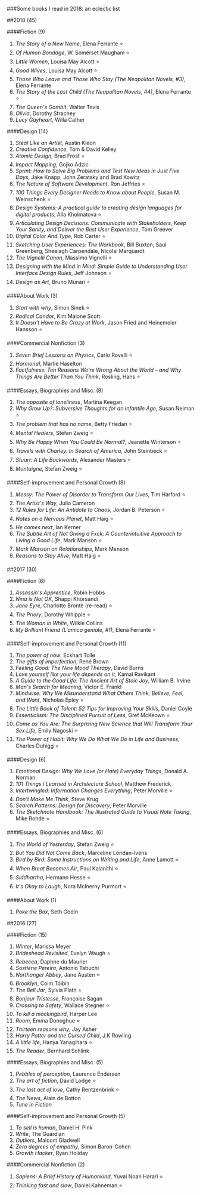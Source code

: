 ###Some books I read in 2018: an eclectic list

##2018 (45)

####Fiction (9)

1. *The Story of a New Name*, Elena Ferrante ⭐️
2. *Of Human Bondage*, W. Somerset Maugham ⭐️
3. *Little Women*, Louisa May Alcott ⭐️
7. *Good Wives*, Louisa May Alcott ⭐️
8.  *Those Who Leave and Those Who Stay (The Neapolitan Novels, #3)*, Elena Ferrante
19. *The Story of the Lost Child (The Neapolitan Novels, #4)*, Elena Ferrante ⭐️
20. *The Queen's Gambit*, Walter Tevis
27. *Olivia*, Dorothy Strachey
28. *Lucy Gayheart*, Willa Cather


####Design (14)

1. *Steal Like an Artist*, Austin Kleon
1. *Creative Confidence*, Tom & David Kelley
2. *Atomic Design*, Brad Frost ⭐️
3. *Impact Mapping*, Gojko Adzic
4. *Sprint: How to Solve Big Problems and Test New Ideas in Just Five Days*, Jake Knapp, John Zeratsky and Brad Kowitz
5. *The Nature of Software Development*, Ron Jeffries ⭐️
6. *100 Things Every Designer Needs to Know about People*, Susan M. Weinschenk ⭐️
7. *Design Systems: A practical guide to creating design languages for digital products*, Alla Kholmatova ⭐️
8. *Articulating Design Decisions: Communicate with Stakeholders, Keep Your Sanity, and Deliver the Best User Experience*, Tom Greever
9. *Digital Color And Type*, Rob Carter ⭐️
22. *Sketching User Experiences: The Workbook*, Bill Buxton,  Saul Greenberg, Sheelagh Carpendale, Nicolai Marquardt
23. *The Vignelli Canon*, Massimo Vignelli ⭐️ 
24. *Designing with the Mind in Mind: Simple Guide to Understanding User Interface Design Rules*, Jeff Johnson ⭐️
25. *Design as Art*, Bruno Munari ⭐️

####About Work (3)

1. *Start with why*, Simon Sinek ⭐️
2. *Radical Candor*, Kim Malone Scott
3. *It Doesn't Have to Be Crazy at Work*, Jason Fried and Heinemeier Hansson ⭐️

####Commercial Nonfiction (3)

1. *Seven Brief Lessons on Physics*, Carlo Rovelli ⭐️
1. *Hormonal*, Martie Haselton
2. *Factfulness: Ten Reasons We're Wrong About the World – and Why Things Are Better Than You Think*, Rosling, Hans ⭐️

####Essays, Biographies and Misc. (8)

1. *The opposite of loneliness*, Martina Keegan
2. *Why Grow Up?: Subversive Thoughts for an Infantile Age*, Susan Neiman ⭐️
3. *The problem that has no name*, Betty Friedan ⭐️
4. *Mental Healers*, Stefan Zweig ⭐️
5. *Why Be Happy When You Could Be Normal?*, Jeanette Winterson ⭐️
6. *Travels with Charley: In Search of America*, John Steinbeck ⭐️
7. *Stuart: A Life Backwards*, Alexander Masters ⭐️
13. *Montaigne*, Stefan Zweig ⭐️

####Self-improvement and Personal Growth (8)

1. *Messy: The Power of Disorder to Transform Our Lives*, Tim Harford ⭐️
2. *The Artist's Way*, Julia Cameron
3.  *12 Rules for Life: An Antidote to Chaos*, Jordan B. Peterson ⭐️
4. *Notes on a Nervous Planet*, Matt Haig ⭐️
5. *He comes next*, Ian Kerner
6.  *The Subtle Art of Not Giving a Fxck: A Counterintuitive Approach to Living a Good Life*, Mark Manson ⭐️
7. *Mark Manson on Relationships*, Mark Manson
8. *Reasons to Stay Alive*, Matt Haig ⭐️


##2017 (30)

####Fiction (6)

1. *Assassin's Apprentice*, Robin Hobbs
2. *Nina is Not OK*, Shappi Khorsandi
3. *Jane Eyre*, Charlotte Brontë (re-read) ⭐️
4. *The Priory*, Dorothy Whipple ⭐️
5. *The Woman in White*, Wilkie Collins
1. *My Brilliant Friend (L'amica geniale, #1)*, Elena Ferrante ⭐️

####Self-improvement and Personal Growth (11)
1. *The power of now*,	Eckhart Tolle
1. *The gifts of imperfection*,	René Brown
2. *Feeling Good: The New Mood Therapy*,	David Burns
1. *Love yourself like your life depends on it*,	Kamal Ravikant
2. *A Guide to the Good Life: The Ancient Art of Stoic Joy*, William B. Irvine
3. *Man's Search for Meaning*, Victor E. Frankl
4. *Mindwise: Why We Misunderstand What Others Think, Believe, Feel, and Want*, Nicholas Epley ⭐️
5. *The Little Book of Talent: 52 Tips for Improving Your Skills*, Daniel Coyle
6. *Essentialism: The Disciplined Pursuit of Less*, Gref McKeown ⭐️
7. *Come as You Are: The Surprising New Science that Will Transform Your Sex Life*, Emily Nagoski ⭐️
8. *The Power of Habit: Why We Do What We Do in Life and Business*, Charles Duhigg ⭐️

####Design (6)

1. *Emotional Design: Why We Love (or Hate) Everyday Things*, Donald A. Norman
1. *101 Things I Learned in Architecture School*, Matthew Frederick
1. *Intertwingled: Information Changes Everything*, Peter Morville ⭐️
1. *Don't Make Me Think*, Steve Krug
1. *Search Patterns: Design for Discovery*, Peter Morville
1. *The Sketchnote Handbook: The Illustrated Guide to Visual Note Taking*, Mike Rohde ⭐️

####Essays, Biographies and Misc. (6)

1. *The World of Yesterday*, Stefan Zweig ⭐️
2. *But You Did Not Come Back*, Marceline Loridan-Ivens
3. *Bird by Bird: Some Instructions on Writing and Life*, Anne Lamott ⭐️
4. *When Breat Becomes Air*, Paul Kalanithi ⭐️
5. *Siddhartha*, Hermann Hesse ⭐️
1. *It's Okay to Laugh*, Nora McInerny Purmort ⭐️

####About Work (1)

1. *Poke the Box*, Seth Godin


##2016 (27)

####Fiction (15)

1. *Winter*, Marissa Meyer
2. *Brideshead Revisited*, Evelyn Waugh ⭐️
1. *Rebecca*, Daphne du Maurier
2. *Sostiene Pereira*, Antonio Tabuchi
3. *Northanger Abbey*, Jane Austen ⭐️
4. *Brooklyn*, Colm Tóibín
5. *The Bell Jar*, Sylvia Plath ⭐️
1. *Bonjour Tristesse*,	Françoise Sagan
2. *Crossing to Safety*, Wallace Stegner ⭐️
1. *To kill a mockingbird*,	Harper Lee
1. *Room*,	Emma Donoghue ⭐️
2. *Thirteen reasons why*, Jay Asher
3. *Harry Potter and the Cursed Child*,	J.K Rowling
1. *A little life*,	Hanya Yanagihara ⭐️
2. *The Reader*,	Bernhard Schlink

####Essays, Biographies and Misc. (5)

1. *Pebbles of perception*, Laurence Endersen
1. *The art of fiction*, David Lodge  ⭐️
2. *The last act of love*, Cathy Rentzenbrink ⭐️
3. *The News*, Alain de Botton
4. *Time in Fiction*

####Self-improvement and Personal Growth (5)

1. *To sell is human*, Daniel H. Pink
1. *Write*, The Guardian
2. *Outliers*, Malcom Gladwell
3. *Zero degrees of empathy*, Simon Baron-Cohen
4. *Growth Hacker*,	Ryan Holiday

####Commercial Nonfiction (2)

1. *Sapiens: A Brief History of Humankind*, Yuval Noah Harari ⭐️
2. *Thinking fast and slow*,	Daniel Kahneman ⭐️





